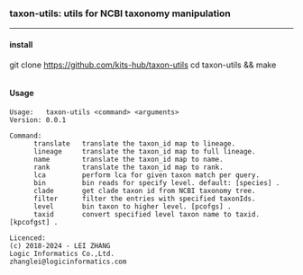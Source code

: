 ### taxon-utils: utils for NCBI taxonomy manipulation
<hr>

#### install
git clone https://github.com/kits-hub/taxon-utils
cd taxon-utils && make
```

```

#### Usage

```
Usage:   taxon-utils <command> <arguments>
Version: 0.0.1

Command:
      translate   translate the taxon_id map to lineage.
      lineage     translate the taxon_id map to full lineage.
      name        translate the taxon_id map to name.
      rank        translate the taxon_id map to rank.
      lca         perform lca for given taxon match per query.
      bin         bin reads for specify level. default: [species] .
      clade       get clade taxon id from NCBI taxonomy tree.
      filter      filter the entries with specified taxonIds.
      level       bin taxon to higher level. [pcofgs] .
      taxid       convert specified level taxon name to taxid. [kpcofgst] .

Licenced:
(c) 2018-2024 - LEI ZHANG
Logic Informatics Co.,Ltd.
zhanglei@logicinformatics.com
```
